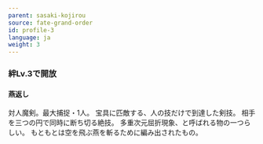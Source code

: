 ```yaml
---
parent: sasaki-kojirou
source: fate-grand-order
id: profile-3
language: ja
weight: 3
---
```


### 絆Lv.3で開放

#### 燕返し

対人魔剣。最大捕捉・1人。
宝具に匹敵する、人の技だけで到達した剣技。
相手を三つの円で同時に断ち切る絶技。
多重次元屈折現象、と呼ばれる物の一つらしい。
もともとは空を飛ぶ燕を斬るために編み出されたもの。
